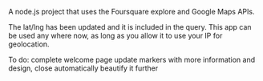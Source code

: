 A node.js project that uses the Foursquare explore and Google Maps APIs.

The lat/lng has been updated and it is included in the query. 
This app can be used any where now, as long as you allow it to use your IP for geolocation. 

To do:
complete welcome page
update markers with more information and design, close automatically
beautify it further
